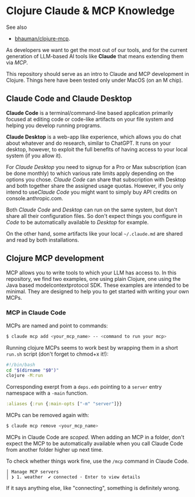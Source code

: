 # Clojure Claude & MCP Knowledge

See also 
- [bhauman/clojure-mcp](https://github.com/bhauman/clojure-mcp).

As developers we want to get the most out of our tools,
and for the current generation of LLM-based AI tools like **Claude** 
that means extending them via *MCP*. 

This repository should serve as an intro to Claude and MCP development in Clojure.
Things here have been tested only under MacOS (on an M chip).

## Claude Code and Claude Desktop

**Claude Code** is a terminal/command-line based application primarily focused at editing
code or code-like artifacts on your file system and helping you develop running programs.

**Claude Desktop** is a web-app like experience, which allows you do chat about whatever and 
do research, similar to ChatGPT. It runs on your desktop, however, to exploit the full benefits
of having access to your local system (if you allow it).

For *Claude Desktop* you need to signup for a Pro or Max subscription (can be done monthly) to which
various rate limits apply depending on the options you chose. *Claude Code* can share that subscription
with Desktop and both together share the assigned usage quotas. However, if you only intend to use*Claude
Code* you might want to simply buy API credits on console.anthropic.com.

Both *Claude Code* and *Desktop* can run on the same system, but don't share all their configuration files. So don't expect
things you configure in *Code* to be automatically available to *Desktop* for example.

On the other hand, some artifacts like your local `~/.claude.md` are shared and read by both installations.

## Clojure MCP development

MCP allows you to write tools to which your LLM has access to. In this repository, we find two examples, one
using plain Clojure, one using the Java based modelcontextprotocol SDK. These examples are intended to be minimal.
They are designed to help you to get started with writing your own MCPs.

### MCP in Claude Code

MCPs are named and point to commands:

```sh
$ claude mcp add <your_mcp_name> -- <command to run your mcp>
```

Running clojure MCPs seems to work best by wrapping them in a short `run.sh` script (don't forget to chmod+x it!):

```bash
#!/bin/bash
cd "$(dirname "$0")"
clojure -M:run
```

Corresponding exerpt from a `deps.edn` pointing to a `server` entry namespace with a `-main` function.

```clojure
:aliases {:run {:main-opts ["-m" "server"]}}
```

MCPs can be removed again with:

```sh
$ claude mcp remove <your_mcp_name>
```

MCPs in Claude Code are *scoped*. When adding an MCP in a folder, don't expect the MCP to be automatically 
available when you call Claude Code from another folder higher up next time.

To check whether things work fine, use the `/mcp` command in Claude Code.

```
│ Manage MCP servers  
│ ❯ 1. weather  ✔ connected · Enter to view details
```

If it says anything else, like "connecting", something is definitely wrong.
